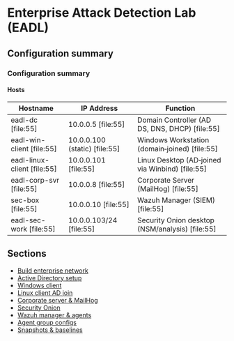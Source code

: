 # Enterprise Attack Detection Lab (EADL)

## Configuration summary
### Configuration summary
#### Hosts
| Hostname | IP Address | Function |
|---|---|---|
| eadl-dc [file:55] | 10.0.0.5 [file:55] | Domain Controller (AD DS, DNS, DHCP) [file:55] |
| eadl-win-client [file:55] | 10.0.0.100 (static) [file:55] | Windows Workstation (domain‑joined) [file:55] |
| eadl-linux-client [file:55] | 10.0.0.101 [file:55] | Linux Desktop (AD‑joined via Winbind) [file:55] |
| eadl-corp-svr [file:55] | 10.0.0.8 [file:55] | Corporate Server (MailHog) [file:55] |
| sec-box [file:55] | 10.0.0.10 [file:55] | Wazuh Manager (SIEM) [file:55] |
| eadl-sec-work [file:55] | 10.0.0.103/24 [file:55] | Security Onion desktop (NSM/analysis) [file:55] |



## Sections
- [Build enterprise network](sections/01-build-enterprise-network.md)
- [Active Directory setup](sections/02-active-directory-setup.md)
- [Windows client](sections/03-windows-client.md)
- [Linux client AD join](sections/04-linux-client-ad-join.md)
- [Corporate server & MailHog](sections/05-corp-server-mailhog.md)
- [Security Onion](sections/06-security-onion.md)
- [Wazuh manager & agents](sections/07-wazuh-manager-agents.md)
- [Agent group configs](sections/08-agents-group-configs.md)
- [Snapshots & baselines](sections/09-snapshots-and-baselines.md)
